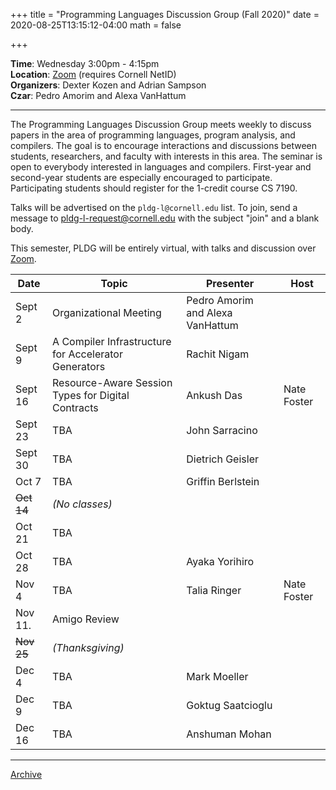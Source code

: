 +++
title = "Programming Languages Discussion Group (Fall 2020)"
date = 2020-08-25T13:15:12-04:00
math = false

+++

**Time**: Wednesday 3:00pm - 4:15pm <br/>
**Location**: [Zoom][] (requires Cornell NetID) <br/>
**Organizers**: Dexter Kozen and Adrian Sampson <br/>
**Czar**: Pedro Amorim and Alexa VanHattum <br/>

[zoom]: ../private/

---

The Programming Languages Discussion Group meets weekly to discuss papers in the area of programming languages, program analysis, and compilers. The goal is to encourage interactions and discussions between students, researchers, and faculty with interests in this area. The seminar is open to everybody interested in languages and compilers. First-year and second-year students are especially encouraged to participate. Participating students should register for the 1-credit course CS 7190.

Talks will be advertised on the `pldg-l@cornell.edu` list. To join, send a message to [pldg-l-request@cornell.edu][join-pldg] with the subject "join" and a blank body.

This semester, PLDG will be entirely virtual, with talks and discussion over [Zoom][].


| Date            | Topic       | Presenter | Host |
|-----------------|-------------|-----------|------|
| Sept 2     | Organizational Meeting | Pedro Amorim and Alexa VanHattum | |
| Sept 9     | A Compiler Infrastructure for Accelerator Generators | Rachit Nigam | |
| Sept 16    | Resource-Aware Session Types for Digital Contracts | Ankush Das | Nate Foster |
| Sept 23    | TBA | John Sarracino | |
| Sept 30    | TBA | Dietrich Geisler | |
| Oct 7      | TBA | Griffin Berlstein | |
| ~~Oct 14~~ | _(No classes)_ | | |
| Oct 21     | TBA | |  |
| Oct 28     | TBA | Ayaka Yorihiro |  |
| Nov 4      | TBA | Talia Ringer | Nate Foster |
| Nov 11.    | Amigo Review | | |
| ~~Nov 25~~ | _(Thanksgiving)_ | |  |
| Dec 4      | TBA | Mark Moeller |  |
| Dec 9      | TBA | Goktug Saatcioglu |  |
| Dec 16     | TBA | Anshuman Mohan |  |
---

[Archive](../)

[join-pldg]: mailto:pldg-l-request@cornell.edu?subject=join
